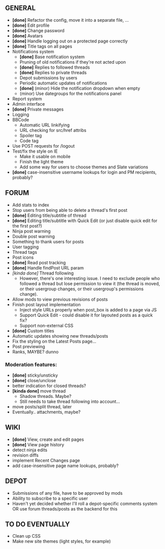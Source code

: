 ## GENERAL

* **[done]** Refactor the config, move it into a separate file, ...
* **[done]** Edit profile
* **[done]** Change password
* **[done]** Avatars
* **[done]** Handle logging out on a protected page correctly
* **[done]** Title tags on all pages
* Notifications system
	* **[done]** Base notification system
	* Pruning of old notifications if they're not acted upon
	* **[done]** Replies to followed threads
	* **[done]** Replies to private threads
	* Depot submissions by users
	* Periodic automatic updates of notifications
	* **[done]** (minor) Hide the notification dropdown when empty
	* (minor) Use dategroups for the notifications panel
* Report system
* Admin interface
* **[done]** Private messages
* Logging
* BBCode
	* Automatic URL linkifying
	* URL checking for src/href attribs
	* Spoiler tag
	* Code tag
* Use POST requests for /logout
* Test/fix the style on IE
	* Make it usable on mobile
	* Finish the light theme
	* Add some way for users to choose themes and Slate variations
* **[done]** case-insensitive username lookups for login and PM recipients, probably?

## FORUM

* Add stats to index
* Stop users from being able to delete a thread's first post
* **[done]** Editing title/subtitle of thread
* **[done]** Editing title/subtitle with Quick Edit (or just disable quick edit for the first post?)
* Ninja post warning
* Double post warning
* Something to thank users for posts
* User tagging
* Thread tags
* Post icons
* **[done]** Read post tracking
* **[done]** Handle findPost URL param
* *[kinda done]* Thread following
	* However, there's one interesting issue. I need to exclude people who
	  followed a thread but lose permission to view it (the thread is moved,
	  or their usergroup changes, or their usergroup's permissions change).
* Allow mods to view previous revisions of posts
* Finish post layout implementation
	* Inject style URLs properly when post_box is added to a page via JS
	* Support Quick Edit - could disable it for layouted posts as a quick fix?
	* Support non-external CSS
* **[done]** Custom titles
* Automatic updates showing new threads/posts
* Fix the styling on the Latest Posts page...
* Post previewing
* Ranks, MAYBE? dunno

### Moderation features:
* **[done]** sticky/unsticky
* **[done]** close/unclose
* better indication for closed threads?
* **[kinda done]** move thread
	* Shadow threads. Maybe?
	* Still needs to take thread following into account...
* move posts/split thread, later
* Eventually.. attachments, maybe?

## WIKI

* **[done]** View, create and edit pages
* **[done]** View page history
* detect ninja edits
* revision diffs
* implement Recent Changes page
* add case-insensitive page name lookups, probably?

## DEPOT

* Submissions of any file, have to be approved by mods
* Ability to subscribe to a specific user
* Haven't yet decided whether I'll roll a depot-specific comments system OR use forum threads/posts as the backend for this

## TO DO EVENTUALLY

* Clean up CSS
* Make new site themes (light styles, for example)